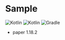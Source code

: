 # Sample

![Kotlin](https://img.shields.io/badge/java-17-ED8B00.svg?logo=java)
![Kotlin](https://img.shields.io/badge/kotlin-1.6.10-585DEF.svg?logo=kotlin)
![Gradle](https://img.shields.io/badge/gradle-7.4.1-02303A.svg?logo=gradle)

* paper 1.18.2
